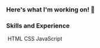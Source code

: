 ### Here's what I'm working on! 👋
<!--
Here are some ideas to get you started:

- 🔭 I’m currently working on ... Side Projects
- 🌱 I’m currently learning ... JavaScript
- 👯 I’m looking to collaborate on ...
- 🤔 I’m looking for help with ...
- 💬 Ask me about ... Anything
- 📫 How to reach me: ... pjroberts41@gmail.com
- 😄 Pronouns: ...
- ⚡ Fun fact: ...
-->
### Skills and Experience
 HTML
 CSS
 JavaScript
